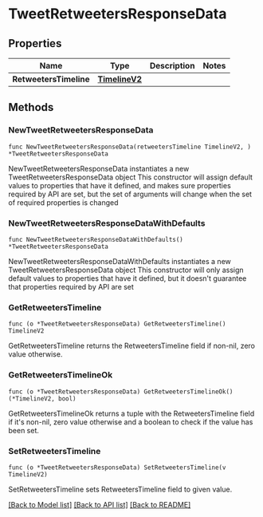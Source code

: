 # TweetRetweetersResponseData

## Properties

Name | Type | Description | Notes
------------ | ------------- | ------------- | -------------
**RetweetersTimeline** | [**TimelineV2**](TimelineV2.md) |  | 

## Methods

### NewTweetRetweetersResponseData

`func NewTweetRetweetersResponseData(retweetersTimeline TimelineV2, ) *TweetRetweetersResponseData`

NewTweetRetweetersResponseData instantiates a new TweetRetweetersResponseData object
This constructor will assign default values to properties that have it defined,
and makes sure properties required by API are set, but the set of arguments
will change when the set of required properties is changed

### NewTweetRetweetersResponseDataWithDefaults

`func NewTweetRetweetersResponseDataWithDefaults() *TweetRetweetersResponseData`

NewTweetRetweetersResponseDataWithDefaults instantiates a new TweetRetweetersResponseData object
This constructor will only assign default values to properties that have it defined,
but it doesn't guarantee that properties required by API are set

### GetRetweetersTimeline

`func (o *TweetRetweetersResponseData) GetRetweetersTimeline() TimelineV2`

GetRetweetersTimeline returns the RetweetersTimeline field if non-nil, zero value otherwise.

### GetRetweetersTimelineOk

`func (o *TweetRetweetersResponseData) GetRetweetersTimelineOk() (*TimelineV2, bool)`

GetRetweetersTimelineOk returns a tuple with the RetweetersTimeline field if it's non-nil, zero value otherwise
and a boolean to check if the value has been set.

### SetRetweetersTimeline

`func (o *TweetRetweetersResponseData) SetRetweetersTimeline(v TimelineV2)`

SetRetweetersTimeline sets RetweetersTimeline field to given value.



[[Back to Model list]](../README.md#documentation-for-models) [[Back to API list]](../README.md#documentation-for-api-endpoints) [[Back to README]](../README.md)


